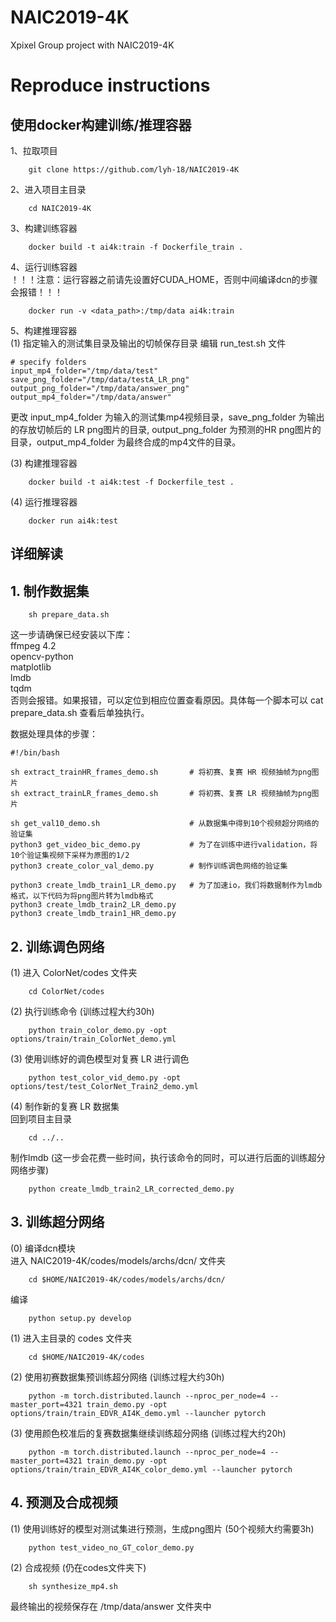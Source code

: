 # NAIC2019-4K
Xpixel Group project with NAIC2019-4K


# Reproduce instructions
## 使用docker构建训练/推理容器
1、拉取项目
```
    git clone https://github.com/lyh-18/NAIC2019-4K
```
2、进入项目主目录
```
    cd NAIC2019-4K
```
3、构建训练容器
```
    docker build -t ai4k:train -f Dockerfile_train .
```
4、运行训练容器  
！！！注意：运行容器之前请先设置好CUDA_HOME，否则中间编译dcn的步骤会报错！！！
```
    docker run -v <data_path>:/tmp/data ai4k:train
```

5、构建推理容器  
(1) 指定输入的测试集目录及输出的切帧保存目录
编辑 run_test.sh 文件
```
# specify folders
input_mp4_folder="/tmp/data/test"      
save_png_folder="/tmp/data/testA_LR_png"
output_png_folder="/tmp/data/answer_png"
output_mp4_folder="/tmp/data/answer"
```
更改 input_mp4_folder 为输入的测试集mp4视频目录，save_png_folder 为输出的存放切帧后的 LR png图片的目录, output_png_folder 为预测的HR png图片的目录，output_mp4_folder 为最终合成的mp4文件的目录。

(3) 构建推理容器
```
    docker build -t ai4k:test -f Dockerfile_test .
```
(4) 运行推理容器
```
    docker run ai4k:test
```

## 详细解读
## 1. 制作数据集
```
    sh prepare_data.sh
```
这一步请确保已经安装以下库：  
ffmpeg 4.2  
opencv-python  
matplotlib  
lmdb  
tqdm  
否则会报错。如果报错，可以定位到相应位置查看原因。具体每一个脚本可以 cat prepare_data.sh 查看后单独执行。

数据处理具体的步骤：
```
#!/bin/bash

sh extract_trainHR_frames_demo.sh       # 将初赛、复赛 HR 视频抽帧为png图片
sh extract_trainLR_frames_demo.sh       # 将初赛、复赛 LR 视频抽帧为png图片

sh get_val10_demo.sh                    # 从数据集中得到10个视频超分网络的验证集
python3 get_video_bic_demo.py           # 为了在训练中进行validation，将10个验证集视频下采样为原图的1/2
python3 create_color_val_demo.py        # 制作训练调色网络的验证集

python3 create_lmdb_train1_LR_demo.py   # 为了加速io，我们将数据制作为lmdb格式，以下代码为将png图片转为lmdb格式
python3 create_lmdb_train2_LR_demo.py
python3 create_lmdb_train1_HR_demo.py
```



## 2. 训练调色网络
(1) 进入 ColorNet/codes 文件夹
```
    cd ColorNet/codes
```

(2) 执行训练命令 (训练过程大约30h)
```
    python train_color_demo.py -opt options/train/train_ColorNet_demo.yml
```

(3) 使用训练好的调色模型对复赛 LR 进行调色
```
    python test_color_vid_demo.py -opt options/test/test_ColorNet_Train2_demo.yml
```

(4) 制作新的复赛 LR 数据集  
  回到项目主目录
```
    cd ../..
```
  制作lmdb (这一步会花费一些时间，执行该命令的同时，可以进行后面的训练超分网络步骤)
```
    python create_lmdb_train2_LR_corrected_demo.py
```

## 3. 训练超分网络
(0) 编译dcn模块  
进入 NAIC2019-4K/codes/models/archs/dcn/ 文件夹
```
    cd $HOME/NAIC2019-4K/codes/models/archs/dcn/
```
编译
```
    python setup.py develop
```

(1) 进入主目录的 codes 文件夹
```
    cd $HOME/NAIC2019-4K/codes
```

(2) 使用初赛数据集预训练超分网络 (训练过程大约30h)
```
    python -m torch.distributed.launch --nproc_per_node=4 --master_port=4321 train_demo.py -opt options/train/train_EDVR_AI4K_demo.yml --launcher pytorch
```

(3) 使用颜色校准后的复赛数据集继续训练超分网络 (训练过程大约20h)
```
    python -m torch.distributed.launch --nproc_per_node=4 --master_port=4321 train_demo.py -opt options/train/train_EDVR_AI4K_color_demo.yml --launcher pytorch
```

## 4. 预测及合成视频
(1) 使用训练好的模型对测试集进行预测，生成png图片 (50个视频大约需要3h)
```
    python test_video_no_GT_color_demo.py
```
(2) 合成视频 (仍在codes文件夹下)
```
    sh synthesize_mp4.sh
```
最终输出的视频保存在 /tmp/data/answer 文件夹中
